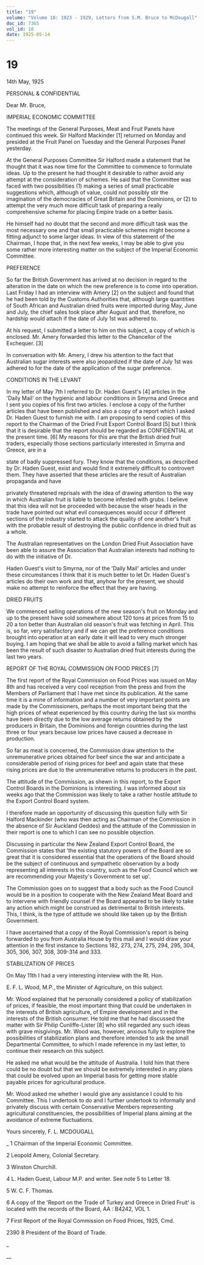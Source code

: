 ```yaml
---
title: "19"
volume: "Volume 18: 1923 - 1929, Letters from S.M. Bruce to McDougall"
doc_id: 7365
vol_id: 18
date: 1925-05-14
---
```


# 19

14th May, 1925

PERSONAL &amp; CONFIDENTIAL

Dear Mr. Bruce,

IMPERIAL ECONOMIC COMMITTEE

The meetings of the General Purposes, Meat and Fruit Panels have continued this week. Sir Halford Mackinder [1] returned on Monday and presided at the Fruit Panel on Tuesday and the General Purposes Panel yesterday.

At the General Purposes Committee Sir Halford made a statement that he thought that it was now time for the Committee to commence to formulate ideas. Up to the present he had thought it desirable to rather avoid any attempt at the consideration of schemes. He said that the Committee was faced with two possibilities (1) making a series of small practicable suggestions which, although of value, could not possibly stir the imagination of the democracies of Great Britain and the Dominions, or (2) to attempt the very much more difficult task of preparing a really comprehensive scheme for placing Empire trade on a better basis.

He himself had no doubt that the second and more difficult task was the most necessary one and that small practicable schemes might become a fitting adjunct to some larger ideas. In view of this statement of the Chairman, I hope that, in the next few weeks, I may be able to give you some rather more interesting matter on the subject of the Imperial Economic Committee.

PREFERENCE

So far the British Government has arrived at no decision in regard to the alteration in the date on which the new preference is to come into operation. Last Friday I had an interview with Amery [2] on the subject and found that he had been told by the Customs Authorities that, although large quantities of South African and Australian dried fruits were imported during May, June and July, the chief sales took place after August and that, therefore, no hardship would attach if the date of July 1st was adhered to.

At his request, I submitted a letter to him on this subject, a copy of which is enclosed. Mr. Amery forwarded this letter to the Chancellor of the Exchequer. [3]

In conversation with Mr. Amery, I drew his attention to the fact that Australian sugar interests were also jeopardized if the date of July 1st was adhered to for the date of the application of the sugar preference.

CONDITIONS IN THE LEVANT

In my letter of May 7th I referred to Dr. Haden Guest's [4] articles in the 'Daily Mail' on the hygienic and labour conditions in Smyrna and Greece and I sent you copies of his first two articles. I enclose a copy of the further articles that have been published and also a copy of a report which I asked Dr. Haden Guest to furnish me with. I am proposing to send copies of this report to the Chairman of the Dried Fruit Export Control Board [5] but I think that it is desirable that the report should be regarded as CONFIDENTIAL at the present time. [6] My reasons for this are that the British dried fruit traders, especially those sections particularly interested in Smyrna and Greece, are in a 

state of badly suppressed fury. They know that the conditions, as described by Dr. Haden Guest, exist and would find it extremely difficult to controvert them. They have asserted that these articles are the result of Australian propaganda and have 

privately threatened reprisals with the idea of drawing attention to the way in which Australian fruit is liable to become infested with grubs. I believe that this idea will not be proceeded with because the wiser heads in the trade have pointed out what evil consequences would occur if different sections of the industry started to attack the quality of one another's fruit with the probable result of destroying the public confidence in dried fruit as a whole.

The Australian representatives on the London Dried Fruit Association have been able to assure the Association that Australian interests had nothing to do with the initiative of Dr.

Haden Guest's visit to Smyrna, nor of the 'Daily Mail' articles and under these circumstances I think that it is much better to let Dr. Haden Guest's articles do their own work and that, anyhow for the present, we should make no attempt to reinforce the effect that they are having.

DRIED FRUITS

We commenced selling operations of the new season's fruit on Monday and up to the present have sold somewhere about 120 tons at prices from 15 to 20 a ton better than Australian old season's fruit was fetching in April. This is, so far, very satisfactory and if we can get the preference conditions brought into operation at an early date it will lead to very much stronger buying. I am hoping that we shall be able to avoid a falling market which has been the result of such disaster to Australian dried fruit interests during the last two years.

REPORT OF THE ROYAL COMMISSION ON FOOD PRICES [7]

The first report of the Royal Commission on Food Prices was issued on May 8th and has received a very cool reception from the press and from the Members of Parliament that I have met since its publication. At the same time it is a mine of information and a number of very important points are made by the Commissioners, perhaps the most important being that the high prices of wheat experienced by this country during the last six months have been directly due to the low average returns obtained by the producers in Britain, the Dominions and foreign countries during the last three or four years because low prices have caused a decrease in production.

So far as meat is concerned, the Commission draw attention to the unremunerative prices obtained for beef since the war and anticipate a considerable period of rising prices for beef and again state that these rising prices are due to the unremunerative returns to producers in the past.

The attitude of the Commission, as shewn in this report, to the Export Control Boards in the Dominions is interesting. I was informed about six weeks ago that the Commission was likely to take a rather hostile attitude to the Export Control Board system.

I therefore made an opportunity of discussing this question fully with Sir Halford Mackinder (who was then acting as Chairman of the Commission in the absence of Sir Auckland Geddes) and the attitude of the Commission in their report is one to which I can see no possible objection.

Discussing in particular the New Zealand Export Control Board, the Commission states that 'the existing statutory powers of the Board are so great that it is considered essential that the operations of the Board should be the subject of continuous and sympathetic observation by a body representing all interests in this country, such as the Food Council which we are recommending your Majesty's Government to set up'.

The Commission goes on to suggest that a body such as the Food Council would be in a position to cooperate with the New Zealand Meat Board and to intervene with friendly counsel if the Board appeared to be likely to take any action which might be construed as detrimental to British interests. This, I think, is the type of attitude we should like taken up by the British Government.

I have ascertained that a copy of the Royal Commission's report is being forwarded to you from Australia House by this mail and I would draw your attention in the first instance to Sections 182, 273, 274, 275, 294, 295, 304, 305, 306, 307, 308, 309-314 and 333.

STABILIZATION OF PRICES

On May 11th I had a very interesting interview with the Rt. Hon.

E. F. L. Wood, M.P., the Minister of Agriculture, on this subject.

Mr. Wood explained that he personally considered a policy of stabilization of prices, if feasible, the most important thing that could be undertaken in the interests of British agriculture, of Empire development and in the interests of the British consumer. He told me that he had discussed the matter with Sir Philip Cunliffe-Lister [8] who still regarded any such ideas with grave misgivings. Mr. Wood was, however, anxious fully to explore the possibilities of stabilization plans and therefore intended to ask the small Departmental Committee, to which I made reference in my last letter, to continue their research on this subject.

He asked me what would be the attitude of Australia. I told him that there could be no doubt but that we should be extremely interested in any plans that could be evolved upon an Imperial basis for getting more stable payable prices for agricultural produce.

Mr. Wood asked me whether I would give any assistance I could to his Committee. This I undertook to do and I further undertook to informally and privately discuss with certain Conservative Members representing agricultural constituencies, the possibilities of Imperial plans aiming at the avoidance of extreme fluctuations.

Yours sincerely, F. L. MCDOUGALL 

_ 1 Chairman of the Imperial Economic Committee.

2 Leopold Amery, Colonial Secretary.

3 Winston Churchill.

4 L. Haden Guest, Labour M.P. and writer. See note 5 to Letter 18.

5 W. C. F. Thomas.

6 A copy of the 'Report on the Trade of Turkey and Greece in Dried Fruit' is located with the records of the Board, AA : B4242, VOL 1.

7 First Report of the Royal Commission on Food Prices, 1925, Cmd.

2390 8 President of the Board of Trade.

_

__
